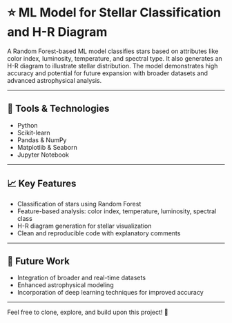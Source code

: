 # ⭐ ML Model for Stellar Classification and H-R Diagram

A Random Forest-based ML model classifies stars based on attributes like color index, luminosity, temperature, and spectral type. It also generates an H-R diagram to illustrate stellar distribution. The model demonstrates high accuracy and potential for future expansion with broader datasets and advanced astrophysical analysis.

---

## 🚀 Tools & Technologies

- Python  
- Scikit-learn  
- Pandas & NumPy  
- Matplotlib & Seaborn  
- Jupyter Notebook  

---

## 📈 Key Features

- Classification of stars using Random Forest  
- Feature-based analysis: color index, temperature, luminosity, spectral class  
- H-R diagram generation for stellar visualization  
- Clean and reproducible code with explanatory comments  

---

## 📌 Future Work

- Integration of broader and real-time datasets  
- Enhanced astrophysical modeling  
- Incorporation of deep learning techniques for improved accuracy  

---

Feel free to clone, explore, and build upon this project! 🌌

